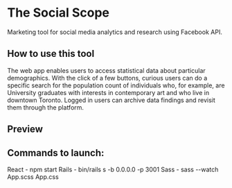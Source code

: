 # The Social Scope 
Marketing tool for social media analytics and research using Facebook API. 

## How to use this tool
The web app enables users to access statistical data about particular demographics. With the click of a few buttons, curious users can do a specific search for the population count of individuals who, for example, are University graduates with interests in contemporary art and who live in downtown Toronto. Logged in users can archive data findings and revisit them through the platform. 

## Preview

## Commands to launch: 
React - npm start 
Rails - bin/rails s -b 0.0.0.0 -p 3001
Sass - sass --watch App.scss App.css
